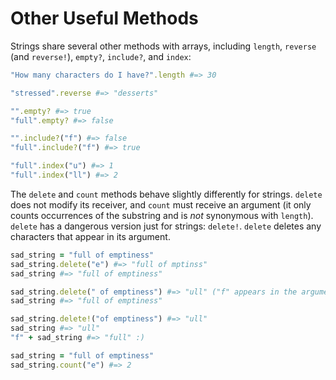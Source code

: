 # Other Useful Methods

Strings share several other methods with arrays, including `length`, `reverse`
(and `reverse!`), `empty?`, `include?`, and `index`:

```ruby
"How many characters do I have?".length #=> 30

"stressed".reverse #=> "desserts"

"".empty? #=> true
"full".empty? #=> false

"".include?("f") #=> false
"full".include?("f") #=> true

"full".index("u") #=> 1
"full".index("ll") #=> 2
```

The `delete` and `count` methods behave slightly differently for strings.
`delete` does not modify its receiver, and `count` must receive an argument (it
only counts occurrences of the substring and is *not* synonymous with `length`).
`delete` has a dangerous version just for strings: `delete!`. `delete` deletes
any characters that appear in its argument.

```ruby
sad_string = "full of emptiness"
sad_string.delete("e") #=> "full of mptinss"
sad_string #=> "full of emptiness"

sad_string.delete(" of emptiness") #=> "ull" ("f" appears in the argument)
sad_string #=> "full of emptiness"

sad_string.delete!("of emptiness") #=> "ull"
sad_string #=> "ull"
"f" + sad_string #=> "full" :)

sad_string = "full of emptiness"
sad_string.count("e") #=> 2
```
